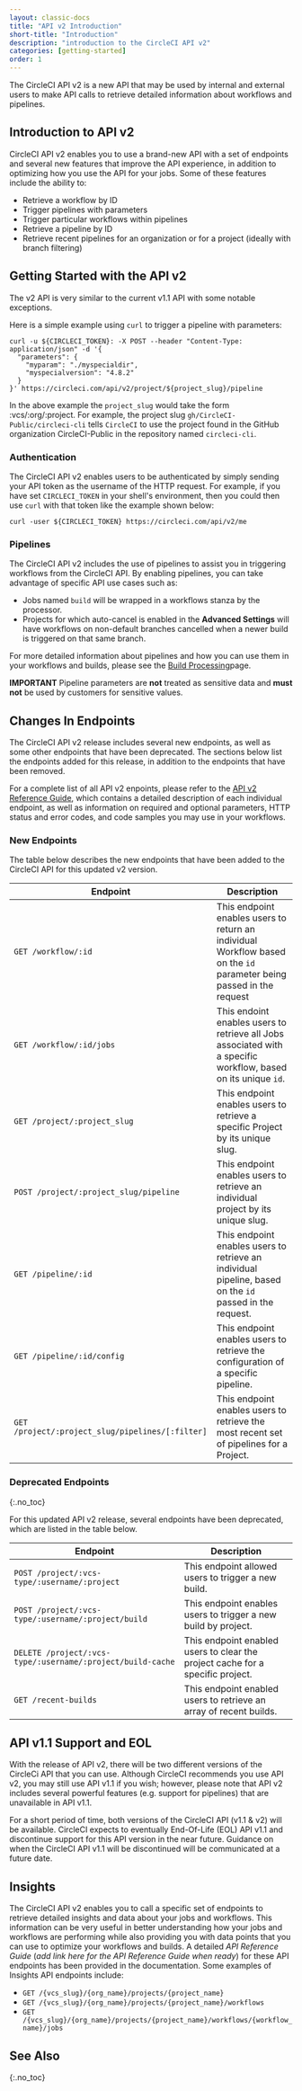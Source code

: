 ```yaml
---
layout: classic-docs
title: "API v2 Introduction"
short-title: "Introduction"
description: "introduction to the CircleCI API v2"
categories: [getting-started]
order: 1
---
```


The CircleCI API v2 is a new API that may be used by internal and external users to make API calls to retrieve detailed information about workflows and pipelines.

## Introduction to API v2

CircleCI API v2 enables you to use a brand-new API with a set of endpoints and several new features that improve the API experience, in addition to optimizing how you use the API for your jobs. Some of these features include the ability to:

- Retrieve a workflow by ID
- Trigger pipelines with parameters
- Trigger particular workflows within pipelines
- Retrieve a pipeline by ID
- Retrieve recent pipelines for an organization or for a project (ideally with branch filtering)

## Getting Started with the API v2

The v2 API is very similar to the current v1.1 API with some notable exceptions.

Here is a simple example using `curl` to trigger a pipeline with parameters: 

```
curl -u ${CIRCLECI_TOKEN}: -X POST --header "Content-Type: application/json" -d '{
  "parameters": {
    "myparam": "./myspecialdir",
    "myspecialversion": "4.8.2"
  }
}' https://circleci.com/api/v2/project/${project_slug}/pipeline
```

In the above example the `project_slug` would take the form :vcs/:org/:project. For example, the project slug `gh/CircleCI-Public/circleci-cli` tells `CircleCI` to use the project found in the GitHub organization CircleCI-Public in the repository named `circleci-cli`.

### Authentication

The CircleCI API v2 enables users to be authenticated by simply sending your API token as the username of the HTTP request. For example, if you have set `CIRCLECI_TOKEN` in your shell's environment, then you could then use `curl` with that token like the example shown below:

`curl -user ${CIRCLECI_TOKEN} https://circleci.com/api/v2/me`

### Pipelines

The CircleCI API v2 includes the use of pipelines to assist you in triggering workflows from the CircleCI API. By enabling pipelines, you can take advantage of specific API use cases such as:

- Jobs named `build` will be wrapped in a workflows stanza by the processor.
- Projects for which auto-cancel is enabled in the **Advanced Settings** will have workflows on non-default branches cancelled when a newer build is triggered on that same branch.

For more detailed information about pipelines and how you can use them in your workflows and builds, please see the [Build Processing](https://circleci.com/docs/2.0/build-processing/)page.

**IMPORTANT** Pipeline parameters are **not** treated as sensitive data and **must not** be used by customers for sensitive values.

## Changes In Endpoints

The CircleCI API v2 release includes several new endpoints, as well as some other endpoints that have been deprecated. The sections below list the endpoints added for this release, in addition to the endpoints that have been removed.

For a complete list of all API v2 enpoints, please refer to the [API v2 Reference Guide](https://circleci.com/docs/api/v2/#circleci-api), which contains a detailed description of each individual endpoint, as well as information on required and optional parameters, HTTP status and error codes, and code samples you may use in your workflows.

### New Endpoints

The table below describes the new endpoints that have been added to the CircleCI API for this updated v2 version.

Endpoint       | Description                       
-----------|-------------------------------------------------------
`GET /workflow/:id ` | This endpoint enables users to return an individual Workflow based on the `id` parameter being passed in the request
`GET /workflow/:id/jobs` | This endoint enables users to retrieve all Jobs associated with a specific workflow, based on its unique `id`.
`GET /project/:project_slug`  | This endpoint enables users to retrieve a specific Project by its unique slug.
`POST /project/:project_slug/pipeline` | This endpoint enables users to retrieve an individual project by its unique slug.
`GET /pipeline/:id` | This endpoint enables users to retrieve an individual pipeline, based on the `id` passed in the request.
`GET /pipeline/:id/config`  | This endpoint enables users to retrieve the configuration of a specific pipeline.
`GET /project/:project_slug/pipelines/[:filter]`  | This endpoint enables users to retrieve the most recent set of pipelines for a Project.

### Deprecated Endpoints
{:.no_toc}

For this updated API v2 release, several endpoints have been deprecated, which are listed in the table below.

Endpoint       | Description
-----------|-----------------------------------------------------
`POST /project/:vcs-type/:username/:project`  | This endpoint allowed users to trigger a new build.
`POST /project/:vcs-type/:username/:project/build` | This endpoint enables users to trigger a new build by project.
`DELETE /project/:vcs-type/:username/:project/build-cache` | This endpoint enabled users to clear the project cache for a specific project.
`GET /recent-builds` | This endpoint enabled users to retrieve an array of recent builds.

## API v1.1 Support and EOL

With the release of API v2, there will be two different versions of the CircleCi API that you can use. Although CircleCI recommends you use API v2, you may still use API v1.1 if you wish; however, please note that API v2 includes several powerful features (e.g. support for pipelines) that are unavailable in API v1.1.

For a short period of time, both versions of the CircleCI API (v1.1 & v2) will be available. CircleCI expects to eventually End-Of-Life (EOL) API v1.1 and discontinue support for this API version in the near future. Guidance on when the CircleCI API v1.1 will be discontinued will be communicated at a future date.

## Insights

The CircleCI API v2 enables you to call a specific set of endpoints to retrieve detailed insights and data about your jobs and workflows. This information can be very useful in better understanding how your jobs and workflows are performing while also providing you with data points that you can use to optimize your workflows and builds. A detailed *API Reference Guide* (*add link here for the API Reference Guide when ready*) for these API endpoints has been provided in the documentation. Some examples of Insights API endpoints include:

- `GET /{vcs_slug}/{org_name}/projects/{project_name}`
- `GET /{vcs_slug}/{org_name}/projects/{project_name}/workflows`
- `GET /{vcs_slug}/{org_name}/projects/{project_name}/workflows/{workflow_name}/jobs`

## See Also
{:.no_toc}
